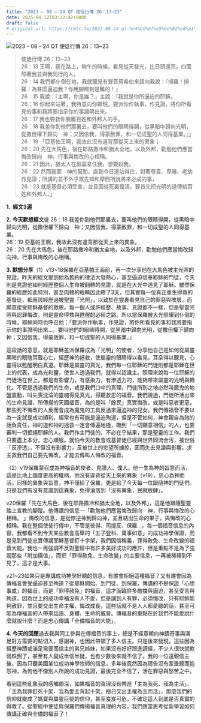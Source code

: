 ```yaml
---
title: "2023 – 08 – 24 QT 使徒行傳 26：13~23"
date: 2025-04-12T03:22:42+0800
draft: false
# original_url: https://cmtc.tw/2023-08-24-qt-%e4%bd%bf%e5%be%92%e8%a1%8c%e5%82%b3-26%ef%bc%9a1323
---
```


![2023 – 08 – 24 QT  使徒行傳 26：13~23](/images/qt.jpg  "2023 – 08 – 24 QT  使徒行傳 26：13~23")

> 使徒行傳 26：13~23  
> 26：13 王啊，我在路上，晌午的時候，看見從天發光，比日頭還亮，四面照著我並與我同行的人。  
> 26：14 我們都仆倒在地，我就聽見有聲音用希伯來話向我說：『掃羅！掃羅！為甚麼逼迫我？你用腳踢刺是難的！』  
> 26：15 我說：『主啊，你是誰？』主說：『我就是你所逼迫的耶穌。  
> 26：16 你起來站著，我特意向你顯現，要派你作執事，作見證，將你所看見的事和我將要指示你的事證明出來。  
> 26：17 我也要救你脫離百姓和外邦人的手。  
> 26：18 我差你到他們那裏去，要叫他們的眼睛得開，從黑暗中歸向光明，從撒但權下歸向　神；又因信我，得蒙赦罪，和一切成聖的人同得基業。』」  
> 26：19 「亞基帕王啊，我故此沒有違背那從天上來的異象；  
> 26：20 先在大馬色，後在耶路撒冷和猶太全地，以及外邦，勸勉他們應當悔改歸向　神，行事與悔改的心相稱。  
> 26：21 因此，猶太人在殿裏拿住我，想要殺我。  
> 26：22 然而我蒙　神的幫助，直到今日還站得住，對著尊貴、卑賤、老幼作見證；所講的並不外乎眾先知和摩西所說將來必成的事，  
> 26：23 就是基督必須受害，並且因從死裏復活，要首先把光明的道傳給百姓和外邦人。」

**1.  經文3遍**

**2. 今天默想經文**徒 26：18 我差你到他們那裏去，要叫他們的眼睛得開，從黑暗中歸向光明，從撒但權下歸向　神；又因信我，得蒙赦罪，和一切成聖的人同得基業。  
26：19 亞基帕王啊，我故此沒有違背那從天上來的異象。  
26：20 先在大馬色，後在耶路撒冷和猶太全地，以及外邦，勸勉他們應當悔改歸向神，行事與悔改的心相稱。

**3. 默想分享**（1）v13~18保羅在亞基帕王面前，再一次分享他在大馬色被主光照的見證。昨天的經文提到他為舊約的律法大發熱心，甚至逼迫信奉耶穌的門徒，今天則是見證他如何經歷整個人生命被翻轉的見證，就是在大光中遇見了耶穌。雖然保羅的經歷如此特別，甚至肉體的眼睛因此瞎了3天，但其實每一位真正重生得救的基督徒，都應該經歷過被聖靈「光照」，以致於在靈裏看見自己的罪惡與敗壞，而願意接受耶穌基督的救恩。每一個人或許經歷、故事、見證都不一樣，但是聖靈光照與認罪悔改，則是靈命得救與甦醒的必經之路。所以當保羅被大光照耀到仆倒的時候，耶穌同時也呼召他：「要派你作執事，作見證，將你所看見的事和我將要指示你的事證明出來…，要叫他們的眼睛得開，從黑暗中歸向光明，從撒但權下歸向　神；又因信我，得蒙赦罪，和一切成聖的人同得基業。」

這段話的意思，就是耶穌差派保羅成為「光明」的使者，分享他自己是如何從屬靈黑暗的眼瞎耳聾心亡，經歷神的拯救，使屬靈的眼睛得以看見，耳朵得以聽見，心靈得以甦醒明白真道。耶穌是屬靈的真光，我們每一位耶穌的門徒則都是耶穌在世上的代表，成為光和鹽，使世人透過我們，就得以認識主。照理來說每一位耶穌的門徒活在世上，都是有影響力，有感染力，有滲透力的，能夠帶來屬靈的光明與轉化。不管是透過我們的生命，或是我們口中的真理，門徒所到之地必然叫魔鬼的地盤震動，叫失喪沈淪的靈魂得見真光，得聽救恩的福音。我們說過，門徒所活出來的生命見證，所傳揚的天國福音，為的是叫「餘民」真實悔改，或是叫惡者更惡，那些死不悔改的人反而會成為魔鬼的工具反過來逼迫神的兒女。我們傳福音不要以為一定就是成功順利，經常也有可能是逼迫殉道，但是不管如何，神會親自為祂的話負責任，神的道和神的拯救一定會傳遍地極，臨到「一切願意相信」的人，也要審判一切拒絕耶穌的人。我們作主門徒的，不必在乎結果，那是聖靈的工作。我們只要盡上本分，忠心順服。就怕今天的教會或基督徒已經與世界同流合污，被世俗「反滲透」，不但沒有影響力，反被世上的慾望所擄掠，因而失去見證與影響，求主救我們自己要先悔改，才能去傳叫人悔改的福音。

（2）v19保羅蒙召成為神福音的使者、見證人、僕人。他一生為神的旨意而活，這是比地上國度更高的權柄，他沒有違背從天上來的異象（v19），忠心為神而活。同樣的異象與旨意，神不僅給了保羅，更是給了今天每一位跟隨神的門徒們。只是我們有沒有意識到這異象，免得淪落到「沒有異象，民就放肆」。

v20保羅「先在大馬色，後在耶路撒冷和猶太全地，以及外邦」，這是他跟隨聖靈踏上宣教的腳蹤。他傳講的信息—「勸勉他們應當悔改歸向　神，行事與悔改的心相稱。 」悔改的信息，是從悖逆神到歸向神，並且結出生命的果子，與悔改的心相稱。我在整個使徒行傳中，不管是彼得、司提反、保羅…，每一個福音信息的內容，我都看不到今天某些教會高舉的「五子登科、萬事如意」的成功神學保證，而是見到門徒忠實傳講耶穌基督釘十字架，我們因信稱義，罪得赦免、生命改變的福音大能。我也一再強調不反對聖經中有許多美好成功的應許，但是重點不是為了強調那些「附加價值」，而把「罪得赦免、生命改變」的主要信息，一再被稀釋到不見了，這才是大事。

v21~23如果只是專講成功神學好聽的信息，有誰會拒絕這種福音？又有誰會因為傳福音會受逼迫甚至殉道？從耶穌開始、到門徒、到保羅，傳講的不是保證「心想事成」的福音，而是「罪得赦免」的福音，這才面臨許多敵擋與逼迫，甚至受苦與殉道。因為世上的成功幸福沒有人不愛，但是講到人有罪，必須悔改，只有耶穌能夠赦罪，並且要交出生命主權，悔改成長，這些話就不是人人都愛聽的話，甚至可能為傳福音的人帶來話語、身體、生命的威脅。傳福音的重點在於我們不能愛說什麼就說什麼？而是忠心傳講「全備福音的大能」。

**4. 今天的回應**過去我與同工參與在傳福音的事上，總是不經意朝向神蹟奇事與滿足對方需要的點切入，感謝神，也因此帶領了多人信主。只是後來發現，這些因為經歷神蹟或滿足需要而信主的弟兄姊妹，如果沒有好好跟進讀經，不少人很快就軟弱跌倒了，甚至有人變成半信半疑，也有少數後來就不信了。我的一位遠親信主後，因為只聽美國某位成功神學牧師的信息，多年後竟然因為禱告沒有蒙垂聽而抱怨神，為何他不像別人所說的成功見證，最後完全不信了，活在罪惡與愁苦之中。

看到這些亂象我的感觸頗深，如果福音的真理沒有帶進「主為我死、我為主活」、「主為我罪釘死十架、我為愛主背起十架，捨己交出主權為主而活」，那麼我們的信仰就變成了媽寶與屬靈巨嬰的信仰，甚至岌岌可危，不確定這人到底是否真實的得救了。從聖經中使徒與保羅們傳揚福音真理的內容，我們應當思考從新學習如何傳講正確與全備的福音了！